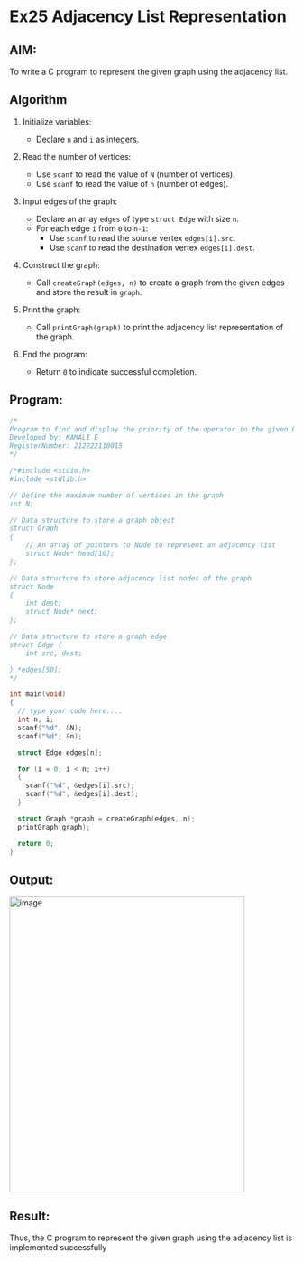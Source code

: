 # Ex25 Adjacency List Representation

## AIM:
To write a C program to represent the given graph using the adjacency list.

## Algorithm
1. Initialize variables: 
   - Declare `n` and `i` as integers.<br>
   
2. Read the number of vertices: 
   - Use `scanf` to read the value of `N` (number of vertices).<br>
   - Use `scanf` to read the value of `n` (number of edges).<br>
   
3. Input edges of the graph: 
   - Declare an array `edges` of type `struct Edge` with size `n`.<br>
   - For each edge `i` from `0` to `n-1`:<br>
     - Use `scanf` to read the source vertex `edges[i].src`.<br>
     - Use `scanf` to read the destination vertex `edges[i].dest`.<br>
   
4. Construct the graph: 
   - Call `createGraph(edges, n)` to create a graph from the given edges and store the result in `graph`.<br>
   
5. Print the graph: 
   - Call `printGraph(graph)` to print the adjacency list representation of the graph.<br>
   
6. End the program: 
   - Return `0` to indicate successful completion.<br>  

## Program:
```c
/*
Program to find and display the priority of the operator in the given Postfix expression
Developed by: KAMALI E  
RegisterNumber: 212222110015
*/

/*#include <stdio.h>
#include <stdlib.h>

// Define the maximum number of vertices in the graph
int N;

// Data structure to store a graph object
struct Graph
{
    // An array of pointers to Node to represent an adjacency list
    struct Node* head[10];
};

// Data structure to store adjacency list nodes of the graph
struct Node
{
    int dest;
    struct Node* next;
};

// Data structure to store a graph edge
struct Edge {
    int src, dest;

} *edges[50];
*/

int main(void)
{
  // type your code here....
  int n, i;
  scanf("%d", &N);
  scanf("%d", &n);

  struct Edge edges[n];

  for (i = 0; i < n; i++)
  {
    scanf("%d", &edges[i].src);
    scanf("%d", &edges[i].dest);
  }

  struct Graph *graph = createGraph(edges, n);
  printGraph(graph);

  return 0;
}
```

## Output:
<img width="417" height="524" alt="image" src="https://github.com/user-attachments/assets/bd56a370-8b16-4daf-a684-6819a42ad862" />



## Result:
Thus, the C program to represent the given graph using the adjacency list is implemented successfully
